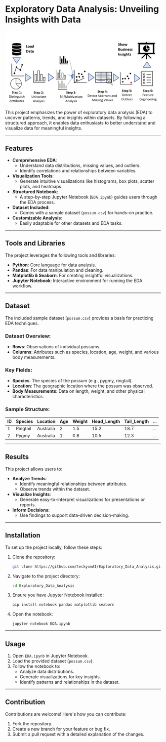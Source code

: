 # Exploratory Data Analysis: Unveiling Insights with Data

![EDA Visualization](eda_image.jpeg)

This project emphasizes the power of exploratory data analysis (EDA) to uncover patterns, trends, and insights within datasets. By following a structured approach, it enables data enthusiasts to better understand and visualize data for meaningful insights.

---

## Features

- **Comprehensive EDA**:
  - Understand data distributions, missing values, and outliers.
  - Identify correlations and relationships between variables.
- **Visualization Tools**:
  - Generate intuitive visualizations like histograms, box plots, scatter plots, and heatmaps.
- **Structured Notebook**:
  - A step-by-step Jupyter Notebook (`EDA.ipynb`) guides users through the EDA process.
- **Dataset Included**:
  - Comes with a sample dataset (`possum.csv`) for hands-on practice.
- **Customizable Analysis**:
  - Easily adaptable for other datasets and EDA tasks.

---

## Tools and Libraries

The project leverages the following tools and libraries:
- **Python**: Core language for data analysis.
- **Pandas**: For data manipulation and cleaning.
- **Matplotlib & Seaborn**: For creating insightful visualizations.
- **Jupyter Notebook**: Interactive environment for running the EDA workflow.

---

## Dataset

The included sample dataset (`possum.csv`) provides a basis for practicing EDA techniques.

### Dataset Overview:
- **Rows**: Observations of individual possums.
- **Columns**: Attributes such as species, location, age, weight, and various body measurements.

### Key Fields:
- **Species**: The species of the possum (e.g., pygmy, ringtail).
- **Location**: The geographic location where the possum was observed.
- **Body Measurements**: Data on length, weight, and other physical characteristics.

### Sample Structure:

| ID | Species   | Location  | Age | Weight | Head_Length | Tail_Length | ... |
|----|-----------|-----------|-----|--------|-------------|-------------|-----|
| 1  | Ringtail  | Australia | 2   | 1.5    | 15.2        | 18.7        | ... |
| 2  | Pygmy     | Australia | 1   | 0.8    | 10.5        | 12.3        | ... |

---

## Results

This project allows users to:
- **Analyze Trends**:
  - Identify meaningful relationships between attributes.
  - Observe trends within the dataset.
- **Visualize Insights**:
  - Generate easy-to-interpret visualizations for presentations or reports.
- **Inform Decisions**:
  - Use findings to support data-driven decision-making.

---

## Installation

To set up the project locally, follow these steps:

1. Clone the repository:
   ```bash
   git clone https://github.com/teckyonAI/Exploratory_Data_Analysis.git

2. Navigate to the project directory:
   ```bash
   cd Exploratory_Data_Analysis

3. Ensure you have Jupyter Notebook installed:
    ```bash
    pip install notebook pandas matplotlib seaborn

4. Open the notebook:
    ```bash
    jupyter notebook EDA.ipynb

---

## Usage

1. Open `EDA.ipynb` in Jupyter Notebook.
2. Load the provided dataset (`possum.csv`).
3. Follow the notebook to:
     - Analyze data distributions.
     - Generate visualizations for key insights.
     - Identify patterns and relationships in the dataset.

---

## Contribution

Contributions are welcome! Here's how you can contribute:
1. Fork the repository.
2. Create a new branch for your feature or bug fix.
3. Submit a pull request with a detailed explanation of the changes.

